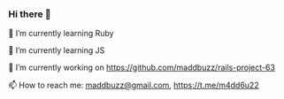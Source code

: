### Hi there 👋

🌱 I’m currently learning Ruby

🌱 I’m currently learning JS

🔭 I’m currently working on <https://github.com/maddbuzz/rails-project-63>

📫 How to reach me: <maddbuzz@gmail.com>, <https://t.me/m4dd6u22>

<!--
**maddbuzz/maddbuzz** is a ✨ _special_ ✨ repository because its `README.md` (this file) appears on your GitHub profile.

Here are some ideas to get you started:

- 🔭 I’m currently working on ...
- 🌱 I’m currently learning ...
- 👯 I’m looking to collaborate on ...
- 🤔 I’m looking for help with ...
- 💬 Ask me about ...
- 📫 How to reach me: ...
- 😄 Pronouns: ...
- ⚡ Fun fact: ...
-->
